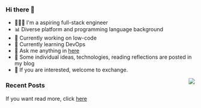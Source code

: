 ### Hi there 👋

<!--
**A-GG/A-GG** is a ✨ _special_ ✨ repository because its `README.md` (this file) appears on your GitHub profile.

Here are some ideas to get you started:

-->
- 👨🏻‍💻 I'm a aspiring full-stack engineer
- 📊 Diverse platform and programming language background
- 🦾 Currently working on low-code
- 🚧 Currently learning DevOps
- 💬 Ask me anything in [here](https://github.com/w1zd/w1zd/issues) 
- 📖 Some individual ideas, technologies, reading reflections are posted in my blog
- 🍻 If you are interested, welcome to exchange.


<img align="right" src="https://github-readme-stats.vercel.app/api?username=w1zd&show_icons=true&icon_color=0366d6&text_color=24292e&bg_color=ffffff&hide_title=true" />


### Recent Posts

[comment]:<article-list>


[comment]:<article-list>


If you want read more, click [here](https://w1zd.xyz)
